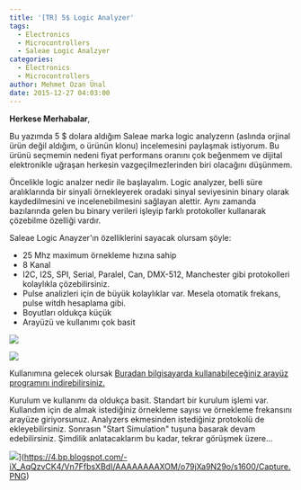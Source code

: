 ```yaml
---
title: '[TR] 5$ Logic Analyzer'
tags:
  - Electronics
  - Microcontrollers
  - Saleae Logic Analzyer
categories:
  - Electronics
  - Microcontrollers
author: Mehmet Ozan Ünal
date: 2015-12-27 04:03:00
---
```

**Herkese Merhabalar**,  

Bu yazımda 5 $ dolara aldığım Saleae marka logic analyzerın (aslında orjinal ürün değil aldığım, o ürünün klonu) incelemesini paylaşmak istiyorum. Bu ürünü seçmemin nedeni fiyat performans oranını çok beğenmem ve dijital elektronikle uğraşan herkesin vazgeçilmezlerinden biri olacağını düşünmem.  

Öncelikle logic analzer nedir ile başlayalım. Logic analyzer, belli süre aralıklarında bir sinyali örnekleyerek oradaki sinyal seviyesinin binary olarak kaydedilmesini ve incelenebilmesini sağlayan alettir. Aynı zamanda bazılarında gelen bu binary verileri işleyip farklı protokoller kullanarak çözebilme özelliği vardır.  

Saleae Logic Anayzer'ın özelliklerini sayacak olursam şöyle:  

*   25 Mhz maximum örnekleme hızına sahip
*   8 Kanal
*   I2C, I2S, SPI, Serial, Paralel, Can, DMX-512, Manchester gibi protokolleri kolaylıkla çözebilirsiniz. 
*   Pulse analizleri için de büyük kolaylıklar var. Mesela otomatik frekans, pulse witdh hesaplama gibi.
*   Boyutları oldukça küçük 
*   Arayüzü ve kullanımı çok basit

![](https://2.bp.blogspot.com/-RhHxd7MZ3oM/Vn7H3kyh5EI/AAAAAAAAXSE/UXlBnXPFJuk/s720/IMG_20151226_182649.jpg)

![](https://1.bp.blogspot.com/-bdfoLWthbGA/Vn7H3nbshVI/AAAAAAAAXSE/44ZxMB7uH_8/7320/IMG_20151226_182724.jpg)

Kullanımına gelecek olursak [Buradan bilgisayarda kullanabileceğiniz arayüz programını indirebilirsiniz.](https://www.saleae.com/downloads)  

Kurulum ve kullanımı da oldukça basit. Standart bir kurulum işlemi var. Kullandım için de almak istediğiniz örnekleme sayısı ve örnekleme frekansını arayüze giriyorsunuz. Analyzers ekmesinden istediğiniz protokolü de ekleyebilirsiniz. Sonrasın "Start Simulation" tuşuna basarak devam edebilirsiniz. Şimdilik anlatacaklarım bu kadar, tekrar görüşmek üzere...  

![](https://4.bp.blogspot.com/-iX_AqQzvCK4/Vn7FfbsXBdI/AAAAAAAAXOM/o79jXa9N29o/s640/Capture.PNG)](https://4.bp.blogspot.com/-iX_AqQzvCK4/Vn7FfbsXBdI/AAAAAAAAXOM/o79jXa9N29o/s1600/Capture.PNG)